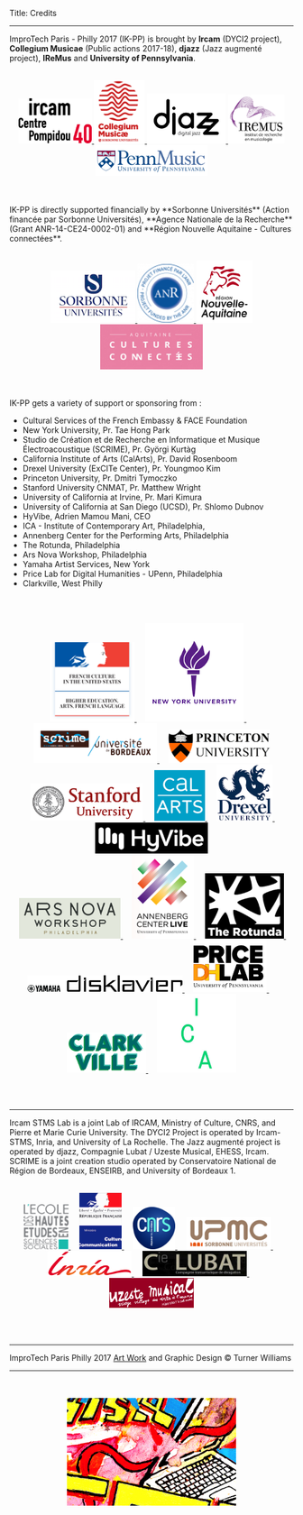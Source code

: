 Title: Credits

---

ImproTech Paris - Philly 2017 (IK-PP) is brought by **Ircam** (DYCI2 project), **Collegium Musicae** (Public actions 2017-18),  **djazz** (Jazz augmenté project), **IReMus** and **University of Pennsylvania**.
<br><br>
<p align="center">
<a target="_blank" href="https://www.ircam.fr"> <img  src="../images/LOGO.Ircam.jpg" width="130"> </a>
<a target="_blank" href="http://collegium.musicae.sorbonne-universites.fr"> <img  src="../images/collegium-logo.png" width="90"> </a>
<a target="_blank" href="http://digitaljazz.fr"> <img  src="../images/DjazzLOGO.png" width="140"> </a>
<a target="_blank" href="http://www.iremus.cnrs.fr"> <img  src="../images/logo-iremus.png" width="100"> </a>
<a target="_blank" href="http://www.sas.upenn.edu/music"> <img  src="../images/penn_fulllogo.gif" width="200"> </a>
</p>
<br><br>
IK-PP is directly supported financially by **Sorbonne Universités** (Action financée par Sorbonne Universités), **Agence Nationale de la Recherche** (Grant ANR-14-CE24-0002-01) and **Région Nouvelle Aquitaine - Cultures connectées**.
<br><br>
<p align="center">
<a target="_blank" href="http://www.sorbonne-universites.fr"> <img  src="../images/sorbonne.png" width="150"> </a>
<a target="_blank" href="http://www.agence-nationale-recherche.fr"> <img  src="../images/ANR.png" width="100"> </a>
<a target="_blank" href="https://www.nouvelle-aquitaine.fr"> <img  src="../images/Aquitaine.png" width="100"> </a>
<a target="_blank" href="http://www.culturesconnectees.fr"> <img  src="../images/CultCon.jpg" height="80"> </a>
</p>
<br><br>
IK-PP gets a variety of support or sponsoring  from :

- Cultural Services of the French Embassy & FACE Foundation
- New York University, Pr. Tae Hong Park  
- Studio de Création et de Recherche en Informatique et Musique Électroacoustique (SCRIME), Pr. Györgi Kurtàg
- California Institute of Arts (CalArts), Pr. David Rosenboom  
- Drexel University (ExCITe Center), Pr. Youngmoo Kim
- Princeton University, Pr. Dmitri Tymoczko
- Stanford University CNMAT, Pr. Matthew Wright
- University of California at Irvine, Pr. Mari Kimura
- University of California at San Diego (UCSD), Pr. Shlomo Dubnov
- HyVibe, Adrien Mamou Mani, CEO
- ICA - Institute of Contemporary Art, Philadelphia,
- Annenberg Center for the Performing Arts, Philadelphia
- The Rotunda, Philadelphia
- Ars Nova Workshop, Philadelphia
- Yamaha Artist Services, New York
- Price Lab for Digital Humanities - UPenn, Philadelphia
- Clarkville, West Philly

<br><br>
<p align="center">
<a target="_blank" href="http://frenchhighereducation.org"> <img  src="../images/Logo_FrenchAmbassy.png" width="150"> </a>
&nbsp; &nbsp; <a target="_blank" href="https://steinhardt.nyu.edu"> <img  src="../images/NYU.png" width="175"> </a>
&nbsp; &nbsp; <a target="_blank" href="https://scrime.labri.fr"> <img  src="../images/Scrime.jpg" width="220"> </a>
&nbsp; &nbsp; <a target="_blank" href="https://music.princeton.edu"> <img  src="../images/princetonlogo.png" width="180"> </a>
<br>
&nbsp; &nbsp; <a target="_blank" href="https://ccrma.stanford.edu"> <img  src="../images/Logo_Stanford.png" width="200"> </a>
&nbsp; &nbsp; <a target="_blank" href="https://music.calarts.edu"> <img  src="../images/Calarts.png" width="90"> </a>
&nbsp; &nbsp; <a target="_blank" href="http://drexel.edu/excite/"> <img  src="../images/drexel.png" width="100"> </a>
&nbsp; &nbsp; <a target="_blank" href="http://hyvibe.audio"> <img  src="../images/HYVibe.png" width="200"> </a>
<br>
&nbsp; &nbsp; <a target="_blank" href="http://www.arsnovaworkshop.org"> <img  src="../images/arsnovalogo.png" width="180"> </a>
&nbsp; &nbsp; <a target="_blank" href="https://www.annenbergcenter.org"> <img  src="../images/AnnenbergLogo.png" width="110"> </a>
&nbsp; &nbsp; <a target="_blank" href="http://www.therotunda.org/"> <img  src="../images/RotundaLogo.png" width="140"> </a>
&nbsp; &nbsp; <a target="_blank" href="http://www.disklavier.com"> <img  src="../images/yamaha-logo.png" width="275"> </a>
&nbsp; &nbsp; <a target="_blank" href="https://pricelab.sas.upenn.edu"> <img  src="../images/pricelab-logo.png" width="130"> </a>
&nbsp; &nbsp; <a target="_blank" href="http://www.clarkvillephilly.com"> <img  src="../images/clarkville-logo.jpg" width="140"> </a>
&nbsp; &nbsp; <a target="_blank" href="http://icaphila.org"> <img  src="../images/ica.jpg" width="140"> </a>



</p>
<br><br>


---

Ircam STMS Lab is a joint Lab of IRCAM, Ministry of Culture, CNRS, and Pierre et Marie Curie University. The DYCI2 Project is operated by Ircam-STMS, Inria, and University of La Rochelle. The Jazz augmenté project is operated by djazz, Compagnie Lubat / Uzeste Musical, EHESS, Ircam.
SCRIME is a joint creation studio operated by Conservatoire National de Région de Bordeaux, ENSEIRB, and University of Bordeaux 1.
<br><br>
<p align="center">
<a target="_blank" href="https://www.ehess.fr"> <img  src="../images/logo-ehess.gif" width="80"> </a>
&nbsp; &nbsp; <a target="_blank" href="http://www.culturecommunication.gouv.fr"> <img  src="../images/mcc.png" width="75"> </a>
&nbsp; &nbsp; <a target="_blank" href="hhttp://www.cnrs.fr"> <img  src="../images/cnrsfr-grand.jpg" width="75"> </a>
&nbsp; &nbsp; <a target="_blank" href="http://www.upmc.fr"> <img  src="../images/upmc.gif" width="150"> </a>
&nbsp; &nbsp; <a target="_blank" href="https://www.inria.fr"> <img  src="../images/inria.png" width="150"> </a>
&nbsp; &nbsp; <a target="_blank" href="http://www.cie-lubat.org"> <img  src="../images/CieLubatLogo.png" width="185"> </a>
&nbsp; &nbsp; <a target="_blank" href="http://www.uzeste.org"> <img  src="../images/UzesteLogo.png" width="150"> </a>
</p>
<br><br>

---

ImproTech Paris Philly 2017 [Art Work]({filename}/pages/Visuals.md) and Graphic Design © Turner Williams

---

<p align="center">
   <br><br>
  <img src="../images/IKPoster_frag9.png" width="300"> 
   <br><br>
</p>



